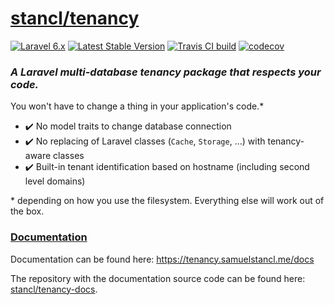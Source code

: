 # [stancl/tenancy](https://tenancy.samuelstancl.me)

[![Laravel 6.x](https://img.shields.io/badge/laravel-6.x-red.svg)](https://laravel.com)
[![Latest Stable Version](https://poser.pugx.org/stancl/tenancy/version)](https://packagist.org/packages/stancl/tenancy)
[![Travis CI build](https://travis-ci.com/stancl/tenancy.svg?branch=2.x)](https://travis-ci.com/stancl/tenancy)
[![codecov](https://codecov.io/gh/stancl/tenancy/branch/2.x/graph/badge.svg)](https://codecov.io/gh/stancl/tenancy)

### *A Laravel multi-database tenancy package that respects your code.*

You won't have to change a thing in your application's code.\*

- :heavy_check_mark: No model traits to change database connection
- :heavy_check_mark: No replacing of Laravel classes (`Cache`, `Storage`, ...) with tenancy-aware classes
- :heavy_check_mark: Built-in tenant identification based on hostname (including second level domains)

\* depending on how you use the filesystem. Everything else will work out of the box.

### [Documentation](https://tenancy.samuelstancl.me/docs)

Documentation can be found here: https://tenancy.samuelstancl.me/docs

The repository with the documentation source code can be found here: [stancl/tenancy-docs](https://github.com/stancl/tenancy-docs).
